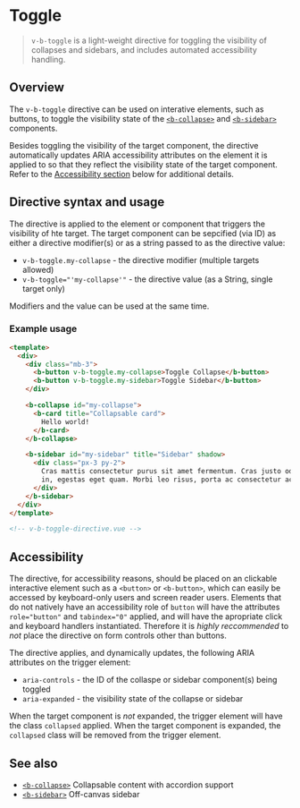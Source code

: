 # Toggle

> `v-b-toggle` is a light-weight directive for toggling the visibility of collapses and sidebars,
> and includes automated accessibility handling.

## Overview

The `v-b-toggle` directive can be used on interative elements, such as buttons, to toggle the
visibility state of the [`<b-collapse>`](/docs/components/collapse) and
[`<b-sidebar>`](/docs/components/sidebar) components.

Besides toggling the visibility of the target component, the directive automatically updates ARIA
accessibility attributes on the element it is applied to so that they reflect the visibility state
of the target component. Refer to the [Accessibility section](#accessibility) below for additional
details.

## Directive syntax and usage

The directive is applied to the element or component that triggers the visibility of hte target. The
target component can be sepcified (via ID) as either a directive modifier(s) or as a string passed
to as the directive value:

- `v-b-toggle.my-collapse` - the directive modifier (multiple targets allowed)
- `v-b-toggle="'my-collapse'"` - the directive value (as a String, single target only)

Modifiers and the value can be used at the same time.

### Example usage

```html
<template>
  <div>
    <div class="mb-3">
      <b-button v-b-toggle.my-collapse>Toggle Collapse</b-button>
      <b-button v-b-toggle.my-sidebar>Toggle Sidebar</b-button>
    </div>

    <b-collapse id="my-collapse">
      <b-card title="Collapsable card">
        Hello world!
      </b-card>
    </b-collapse>

    <b-sidebar id="my-sidebar" title="Sidebar" shadow>
      <div class="px-3 py-2">
        Cras mattis consectetur purus sit amet fermentum. Cras justo odio, dapibus ac facilisis
        in, egestas eget quam. Morbi leo risus, porta ac consectetur ac, vestibulum at eros.
      </div>
    </b-sidebar>
  </div>
</template>

<!-- v-b-toggle-directive.vue -->
```

## Accessibility

The directive, for accessibility reasons, should be placed on an clickable interactive element such
as a `<button>` or `<b-button>`, which can easily be accessed by keyboard-only users and screen
reader users. Elements that do not natively have an accessibility role of `button` will have the
attributes `role="button"` and `tabindex="0"` applied, and will have the apropriate click and
keyboard handlers instantiated. Therefore it is _highly reccommended_ to _not_ place the directive
on form controls other than buttons.

The directive applies, and dynamically updates, the following ARIA attributes on the trigger
element:

- `aria-controls` - the ID of the collaspe or sidebar component(s) being toggled 
- `aria-expanded` - the visibility state of the collapse or sidebar

When the target component is _not_ expanded, the trigger element will have the class `collapsed`
applied. When the target component is expanded, the `collapsed` class will be removed from the
trigger element.

## See also

- [`<b-collapse>`](/docs/components/collapse) Collapsable content with accordion support
- [`<b-sidebar>`](/docs/components/sidebar) Off-canvas sidebar
